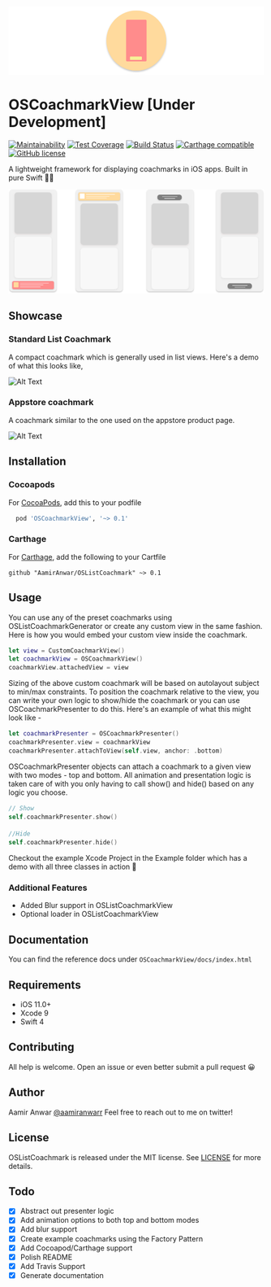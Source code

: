 ![Alt Text](/Docs/images/header.png)


# OSCoachmarkView [Under Development]
[![Maintainability](https://api.codeclimate.com/v1/badges/d08c7dbce940087be5bd/maintainability)](https://codeclimate.com/github/AamirAnwar/OSListCoachmark/maintainability)
[![Test Coverage](https://api.codeclimate.com/v1/badges/d08c7dbce940087be5bd/test_coverage)](https://codeclimate.com/github/AamirAnwar/OSListCoachmark/test_coverage)
  [![Build Status](https://travis-ci.com/AamirAnwar/OSListCoachmark.svg?branch=master)](https://travis-ci.com/AamirAnwar/OSListCoachmark)
  [![Carthage compatible](https://img.shields.io/badge/Carthage-compatible-4BC51D.svg?style=flat)](https://github.com/Carthage/Carthage)  [![GitHub license](https://img.shields.io/badge/license-MIT-lightgrey.svg)](https://raw.githubusercontent.com/Carthage/Carthage/master/LICENSE.md)   

A lightweight framework for displaying coachmarks in iOS apps. Built in pure Swift 👨‍💻

![Alt Text](/Docs/images/illustrations.png)

## Showcase 

### Standard List Coachmark

A compact coachmark which is generally used in list views. Here's a demo of what this looks like,


![Alt Text](/Docs/images/standard_coachmark.gif)


### Appstore coachmark

A coachmark similar to the one used on the appstore product page.  


![Alt Text](/Docs/images/appstore_coachmark.gif)  

## Installation

### Cocoapods

For [CocoaPods](https://cocoapods.org), add this to your podfile

```ruby
  pod 'OSCoachmarkView', '~> 0.1'
```

### Carthage 
For [Carthage](https://github.com/Carthage/Carthage), add the following to your Cartfile

```ogdl
github "AamirAnwar/OSListCoachmark" ~> 0.1
```


## Usage

You can use any of the preset coachmarks using OSListCoachmarkGenerator or create any custom view in the same fashion. Here is how you would embed your custom view inside the coachmark. 

```swift
let view = CustomCoachmarkView()
let coachmarkView = OSCoachmarkView()
coachmarkView.attachedView = view
```

Sizing of the above custom coachmark will be based on autolayout subject to min/max constraints.
To position the coachmark relative to the view, you can write your own logic to show/hide the coachmark or you can use OSCoachmarkPresenter to do this. Here's an example of what this might look like - 

```swift
let coachmarkPresenter = OSCoachmarkPresenter()
coachmarkPresenter.view = coachmarkView
coachmarkPresenter.attachToView(self.view, anchor: .bottom)
```

OSCoachmarkPresenter objects can attach a coachmark to a given view with two modes - top and bottom. All animation and presentation logic is taken care of with you only having to call show() and hide() based on any logic you choose.

```swift
// Show
self.coachmarkPresenter.show()

//Hide
self.coachmarkPresenter.hide()
```


Checkout the example Xcode Project in the Example folder which has a demo with all three classes in action 🚀

### Additional Features 

- Added Blur support in OSListCoachmarkView 
- Optional loader in OSListCoachmarkView 

## Documentation
You can find the reference docs under `OSCoachmarkView/docs/index.html`

## Requirements

- iOS 11.0+
- Xcode 9
- Swift 4

## Contributing

All help is welcome. Open an issue or even better submit a pull request 😀

## Author

Aamir Anwar [@aamiranwarr](https://twitter.com/aamiranwarr)
Feel free to reach out to me on twitter!

## License

OSListCoachmark is released under the MIT license. See [LICENSE](https://github.com/AamirAnwar/OSListCoachmark/blob/master/LICENSE) for more details.

## Todo

* [X] Abstract out presenter logic
* [X] Add animation options to both top and bottom modes
* [X] Add blur support
* [X] Create example coachmarks using the Factory Pattern
* [X] Add Cocoapod/Carthage support
* [X] Polish README
* [X] Add Travis Support
* [X] Generate documentation
